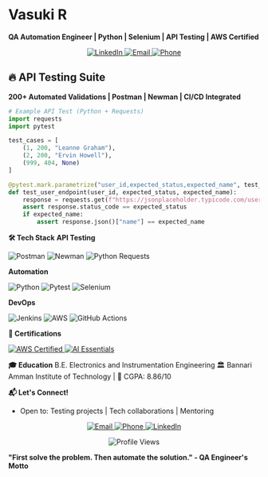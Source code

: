 # Vasuki R  
**QA Automation Engineer | Python | Selenium | API Testing | AWS Certified**  

<p align="center">
  <a href="www.linkedin.com/in/vasuki-rajendran-b64b6616b">
    <img src="https://img.shields.io/badge/LinkedIn-Connect-blue?style=for-the-badge&logo=linkedin" alt="LinkedIn">
  </a>
  <a href="mailto:vasukiraj01@gmail.com">
    <img src="https://img.shields.io/badge/Email-vasukiraj01@gmail.com-red?style=for-the-badge&logo=gmail" alt="Email">
  </a>
  <a href="tel:+918903675422">
    <img src="https://img.shields.io/badge/Phone-%2B918903675422-green?style=for-the-badge&logo=telegram" alt="Phone">
  </a>
</p>

## 🔥 API Testing Suite  
**200+ Automated Validations | Postman | Newman | CI/CD Integrated**  

```python
# Example API Test (Python + Requests)
import requests
import pytest

test_cases = [
    (1, 200, "Leanne Graham"),
    (2, 200, "Ervin Howell"),
    (999, 404, None)
]

@pytest.mark.parametrize("user_id,expected_status,expected_name", test_cases)
def test_user_endpoint(user_id, expected_status, expected_name):
    response = requests.get(f"https://jsonplaceholder.typicode.com/users/{user_id}")
    assert response.status_code == expected_status
    if expected_name:
        assert response.json()["name"] == expected_name
```
**🛠️ Tech Stack**
**API Testing**
<p> <img src="https://img.shields.io/badge/Postman-FF6C37?logo=postman&logoColor=white" alt="Postman"> <img src="https://img.shields.io/badge/Newman-7E57C2?logo=postman&logoColor=white" alt="Newman"> <img src="https://img.shields.io/badge/Python_Requests-3776AB?logo=python&logoColor=white" alt="Python Requests"> </p>

**Automation**
<p> <img src="https://img.shields.io/badge/Python-3776AB?logo=python&logoColor=white" alt="Python"> <img src="https://img.shields.io/badge/Pytest-0A9EDC?logo=pytest&logoColor=white" alt="Pytest"> <img src="https://img.shields.io/badge/Selenium-43B02A?logo=selenium&logoColor=white" alt="Selenium"> </p>

**DevOps**
<p> <img src="https://img.shields.io/badge/Jenkins-D24939?logo=jenkins&logoColor=white" alt="Jenkins"> <img src="https://img.shields.io/badge/AWS-232F3E?logo=amazonaws&logoColor=white" alt="AWS"> <img src="https://img.shields.io/badge/GitHub_Actions-2088FF?logo=githubactions&logoColor=white" alt="GitHub Actions"> </p>

**📜 Certifications**
<p> <a href="https://www.credly.com"> <img src="https://img.shields.io/badge/AWS_Certified_Developer-FF9900?logo=amazonaws&logoColor=white" alt="AWS Certified"> </a> <a href="https://mphasis.com"> <img src="https://img.shields.io/badge/Mphasis_AI_Essentials-005571?logo=ai&logoColor=white" alt="AI Essentials"> </a> </p>

**🎓 Education**
B.E. Electronics and Instrumentation Engineering
🏛️ Bannari Amman Institute of Technology | 🎯 CGPA: 8.86/10

**📬 Let's Connect!**
+ Open to: Testing projects | Tech collaborations | Mentoring
<p align="center"> <a href="mailto:vasukiraj01@gmail.com"> <img src="https://img.shields.io/badge/Email_Me-vasukiraj01@gmail.com-D14836?style=flat&logo=gmail" alt="Email"> </a> <a href="tel:+918903675422"> <img src="https://img.shields.io/badge/Call_Me-%2B918903675422-25D366?style=flat&logo=whatsapp" alt="Phone"> </a> <a href="www.linkedin.com/in/vasuki-rajendran-b64b6616b"> <img src="https://img.shields.io/badge/Connect_on_LinkedIn-0A66C2?style=flat&logo=linkedin" alt="LinkedIn"> </a> </p><p align="center"> <img src="https://komarev.com/ghpvc/?username=yourgithubusername&label=Profile%20Views&color=blueviolet&style=flat" alt="Profile Views"> </p>

**"First solve the problem. Then automate the solution." - QA Engineer's Motto**
